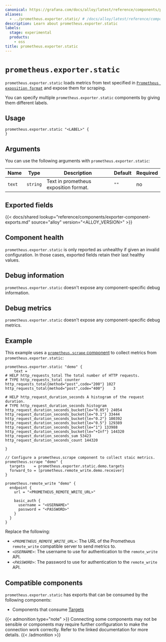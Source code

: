 ```yaml
---
canonical: https://grafana.com/docs/alloy/latest/reference/components/prometheus/prometheus.exporter.static/
aliases:
  - ../prometheus.exporter.static/ # /docs/alloy/latest/reference/components/prometheus.exporter.static/
description: Learn about prometheus.exporter.static
labels:
  stage: experimental
  products:
    - oss
title: prometheus.exporter.static
---
```


# `prometheus.exporter.static`

`prometheus.exporter.static` loads metrics from text specified in [`Prometheus exposition format`](https://prometheus.io/docs/instrumenting/exposition_formats/) and expose them for scraping.

You can specify multiple `prometheus.exporter.static` components by giving them different labels.

## Usage

```alloy
prometheus.exporter.static "<LABEL>" {
}
```

## Arguments

You can use the following arguments with `prometheus.exporter.static`:

| Name   | Type     | Description                           | Default | Required |
| ------ | -------- | ------------------------------------- | ------- | -------- |
| `text` | `string` | Text in prometheus exposition format. | `""`    | no       |

## Exported fields

{{< docs/shared lookup="reference/components/exporter-component-exports.md" source="alloy" version="<ALLOY_VERSION>" >}}

## Component health

`prometheus.exporter.static` is only reported as unhealthy if given an invalid configuration.
In those cases, exported fields retain their last healthy values.

## Debug information

`prometheus.exporter.static` doesn't expose any component-specific debug information.

## Debug metrics

`prometheus.exporter.static` doesn't expose any component-specific debug metrics.

## Example

This example uses a [`prometheus.scrape` component][scrape] to collect metrics from `prometheus.exporter.static`:

```alloy
prometheus.exporter.static "demo" {
    text = `
# HELP http_requests_total The total number of HTTP requests.
# TYPE http_requests_total counter
http_requests_total{method="post",code="200"} 1027
http_requests_total{method="post",code="400"}    3

# HELP http_request_duration_seconds A histogram of the request duration.
# TYPE http_request_duration_seconds histogram
http_request_duration_seconds_bucket{le="0.05"} 24054
http_request_duration_seconds_bucket{le="0.1"} 33444
http_request_duration_seconds_bucket{le="0.2"} 100392
http_request_duration_seconds_bucket{le="0.5"} 129389
http_request_duration_seconds_bucket{le="1"} 133988
http_request_duration_seconds_bucket{le="+Inf"} 144320
http_request_duration_seconds_sum 53423
http_request_duration_seconds_count 144320
    `
}

// Configure a prometheus.scrape component to collect staic metrics.
prometheus.scrape "demo" {
  targets    = prometheus.exporter.static.demo.targets
  forward_to = [prometheus.remote_write.demo.receiver]
}

prometheus.remote_write "demo" {
  endpoint {
    url = "<PROMETHEUS_REMOTE_WRITE_URL>"

    basic_auth {
      username = "<USERNAME>"
      password = "<PASSWORD>"
    }
  }
}
```

Replace the following:

- _`<PROMETHEUS_REMOTE_WRITE_URL>`_: The URL of the Prometheus `remote_write` compatible server to send metrics to.
- _`<USERNAME>`_: The username to use for authentication to the `remote_write` API.
- _`<PASSWORD>`_: The password to use for authentication to the `remote_write` API.

[formats]: https://prometheus.io/docs/instrumenting/exposition_formats/
[scrape]: ../prometheus.scrape/

<!-- START GENERATED COMPATIBLE COMPONENTS -->

## Compatible components

`prometheus.exporter.static` has exports that can be consumed by the following components:

- Components that consume [Targets](../../../compatibility/#targets-consumers)

{{< admonition type="note" >}}
Connecting some components may not be sensible or components may require further configuration to make the connection work correctly.
Refer to the linked documentation for more details.
{{< /admonition >}}

<!-- END GENERATED COMPATIBLE COMPONENTS -->
